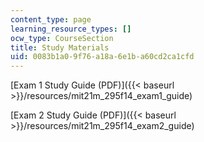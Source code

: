```yaml
---
content_type: page
learning_resource_types: []
ocw_type: CourseSection
title: Study Materials
uid: 0083b1a0-9f76-a18a-6e1b-a60cd2ca1cfd
---
```


[Exam 1 Study Guide (PDF)]({{< baseurl >}}/resources/mit21m_295f14_exam1_guide)

[Exam 2 Study Guide (PDF)]({{< baseurl >}}/resources/mit21m_295f14_exam2_guide)